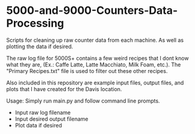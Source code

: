 # 5000-and-9000-Counters-Data-Processing
Scripts for cleaning up raw counter data from each machine.  As well as plotting the data if desired.


The raw log file for 5000S+ contains a few weird recipes that I dont know what they are, (Ex.: Caffe Latte, Latte Macchiato, Milk Foam, etc.).  The "Primary Recipes.txt" file is used to filter out these other recipes. 

Also included in this repository are example input files, output files, and plots that I have created for the Davis location.


Usage: Simply run main.py and follow command line prompts.
  - Input raw log filename
  - Input desired output filename
  - Plot data if desired
